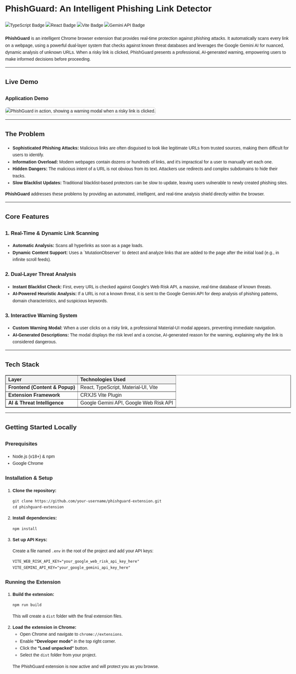<!DOCTYPE html>
<html lang="en">
<head>
  <meta charset="UTF-8" />
</head>
<body style="font-family: Arial, sans-serif; line-height: 1.6; max-width: 1000px; margin: auto; padding: 20px;">
  <h1>PhishGuard: An Intelligent Phishing Link Detector</h1>

  <div style="margin-bottom: 20px;">
    <img src="https://img.shields.io/badge/typescript-%23007ACC.svg?style=for-the-badge&logo=typescript&logoColor=white" alt="TypeScript Badge">
    <img src="https://img.shields.io/badge/react-%2320232a.svg?style=for-the-badge&logo=react&logoColor=%2361DAFB" alt="React Badge">
    <img src="https://img.shields.io/badge/vite-%23646CFF.svg?style=for-the-badge&logo=vite&logoColor=white" alt="Vite Badge">
    <img src="https://img.shields.io/badge/Gemini_API-4285F4?style=for-the-badge&logo=google&logoColor=white" alt="Gemini API Badge">
  </div>

  <p><strong>PhishGuard</strong> is an intelligent Chrome browser extension that provides real-time protection against phishing attacks. It automatically scans every link on a webpage, using a powerful dual-layer system that checks against known threat databases and leverages the Google Gemini AI for nuanced, dynamic analysis of unknown URLs. When a risky link is clicked, PhishGuard presents a professional, AI-generated warning, empowering users to make informed decisions before proceeding.</p>

  <hr/>

  <h2>Live Demo</h2>
  
  <h3>Application Demo</h3>
 <img src="https://github.com/user-attachments/assets/e44cc2e5-4cf7-437e-ae6c-0dcea061f720" 
       alt="PhishGuard in action, showing a warning modal when a risky link is clicked." 
       style="max-width: 100%; height: auto; border: 1px solid #ccc; border-radius: 8px;" />


  <hr/>

  <h2>The Problem</h2>
  <ul>
    <li><strong>Sophisticated Phishing Attacks:</strong> Malicious links are often disguised to look like legitimate URLs from trusted sources, making them difficult for users to identify.</li>
    <li><strong>Information Overload:</strong> Modern webpages contain dozens or hundreds of links, and it's impractical for a user to manually vet each one.</li>
    <li><strong>Hidden Dangers:</strong> The malicious intent of a URL is not obvious from its text. Attackers use redirects and complex subdomains to hide their tracks.</li>
    <li><strong>Slow Blacklist Updates:</strong> Traditional blacklist-based protectors can be slow to update, leaving users vulnerable to newly created phishing sites.</li>
  </ul>
  <p><strong>PhishGuard</strong> addresses these problems by providing an automated, intelligent, and real-time analysis shield directly within the browser.</p>

  <hr/>

  <h2>Core Features</h2>

  <h3>1. Real-Time & Dynamic Link Scanning</h3>
  <ul>
    <li><strong>Automatic Analysis:</strong> Scans all hyperlinks as soon as a page loads.</li>
    <li><strong>Dynamic Content Support:</strong> Uses a `MutationObserver` to detect and analyze links that are added to the page after the initial load (e.g., in infinite scroll feeds).</li>
  </ul>

  <h3>2. Dual-Layer Threat Analysis</h3>
  <ul>
    <li><strong>Instant Blacklist Check:</strong> First, every URL is checked against Google's Web Risk API, a massive, real-time database of known threats.</li>
    <li><strong>AI-Powered Heuristic Analysis:</strong> If a URL is not a known threat, it is sent to the Google Gemini API for deep analysis of phishing patterns, domain characteristics, and suspicious keywords.</li>
  </ul>

  <h3>3. Interactive Warning System</h3>
  <ul>
    <li><strong>Custom Warning Modal:</strong> When a user clicks on a risky link, a professional Material-UI modal appears, preventing immediate navigation.</li>
    <li><strong>AI-Generated Descriptions:</strong> The modal displays the risk level and a concise, AI-generated reason for the warning, explaining why the link is considered dangerous.</li>
  </ul>

  <hr/>

  <h2>Tech Stack</h2>
  <table border="1" cellspacing="0" cellpadding="8" style="width: 100%; border-collapse: collapse;">
    <tr style="background-color: #f2f2f2;">
      <th style="text-align: left;">Layer</th>
      <th style="text-align: left;">Technologies Used</th>
    </tr>
    <tr><td><strong>Frontend (Content & Popup)</strong></td><td>React, TypeScript, Material-UI, Vite</td></tr>
    <tr><td><strong>Extension Framework</strong></td><td>CRXJS Vite Plugin</td></tr>
    <tr><td><strong>AI & Threat Intelligence</strong></td><td>Google Gemini API, Google Web Risk API</td></tr>
  </table>

  <hr/>

  <h2>Getting Started Locally</h2>

  <h3>Prerequisites</h3>
  <ul>
    <li>Node.js (v18+) & npm</li>
    <li>Google Chrome</li>
  </ul>

  <h3>Installation & Setup</h3>
  <ol>
    <li>
      <strong>Clone the repository:</strong>
      <pre><code>git clone https://github.com/your-username/phishguard-extension.git
cd phishguard-extension</code></pre>
    </li>
    <li>
      <strong>Install dependencies:</strong>
      <pre><code>npm install</code></pre>
    </li>
    <li>
      <strong>Set up API Keys:</strong>
      <p>Create a file named <code>.env</code> in the root of the project and add your API keys:</p>
      <pre><code>VITE_WEB_RISK_API_KEY="your_google_web_risk_api_key_here"
VITE_GEMINI_API_KEY="your_google_gemini_api_key_here"</code></pre>
    </li>
  </ol>

  <h3>Running the Extension</h3>
  <ol>
    <li>
      <strong>Build the extension:</strong>
      <pre><code>npm run build</code></pre>
      <p>This will create a <code>dist</code> folder with the final extension files.</p>
    </li>
    <li>
      <strong>Load the extension in Chrome:</strong>
      <ul>
          <li>Open Chrome and navigate to <code>chrome://extensions</code>.</li>
          <li>Enable <strong>"Developer mode"</strong> in the top right corner.</li>
          <li>Click the <strong>"Load unpacked"</strong> button.</li>
          <li>Select the <code>dist</code> folder from your project.</li>
      </ul>
      <p>The PhishGuard extension is now active and will protect you as you browse.</p>
    </li>
  </ol>

</body>
</html>
